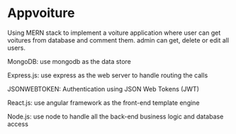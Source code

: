 # Appvoiture
Using MERN stack to implement a voiture application where user can get voitures from database and comment them. admin can get, delete or edit all users.

MongoDB: use mongodb as the data store

Express.js: use express as the web server to handle routing the calls

JSONWEBTOKEN: Authentication using JSON Web Tokens (JWT)

React.js: use angular framework as the front-end template engine

Node.js: use node to handle all the back-end business logic and database access
